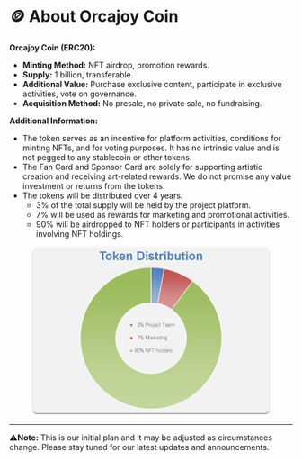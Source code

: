 # 🪙 About Orcajoy Coin

**Orcajoy Coin (ERC20):**

* **Minting Method:** NFT airdrop, promotion rewards.
* **Supply:** 1 billion, transferable.
* **Additional Value:** Purchase exclusive content, participate in exclusive activities, vote on governance.
* **Acquisition Method:** No presale, no private sale, no fundraising.

**Additional Information:**

* The token serves as an incentive for platform activities, conditions for minting NFTs, and for voting purposes. It has no intrinsic value and is not pegged to any stablecoin or other tokens.
* The Fan Card and Sponsor Card are solely for supporting artistic creation and receiving art-related rewards. We do not promise any value investment or returns from the tokens.
* The tokens will be distributed over 4 years.
  * 3% of the total supply will be held by the project platform.
  * 7% will be used as rewards for marketing and promotional activities.
  * 90% will be airdropped to NFT holders or participants in activities involving NFT holdings.



<figure><img src=".gitbook/assets/COINCHART.png" alt="" width="563"><figcaption></figcaption></figure>

***

⚠️**Note:** This is our initial plan and it may be adjusted as circumstances change. Please stay tuned for our latest updates and announcements.
